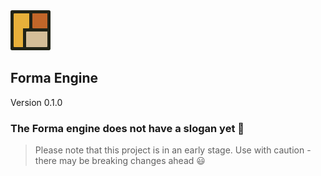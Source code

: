 <img src="https://raw.githubusercontent.com/erik-riklund/forma/b015d3d77f3c1c110b0ac12df2e036106866ccd9/logo.svg" width="64" height="64">

## Forma Engine
Version 0.1.0

### The Forma engine does not have a slogan yet 🚧
> Please note that this project is in an early stage. Use with caution - there may be breaking changes ahead 😃
